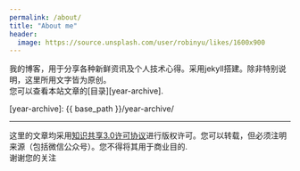 ```yaml
---
permalink: /about/
title: "About me"
header:
  image: https://source.unsplash.com/user/robinyu/likes/1600x900
---
```



我的博客，用于分享各种新鲜资讯及个人技术心得。采用jekyll搭建。除非特别说明，这里所用文字皆为原创。  
您可以查看本站文章的[目录][year-archive].

[year-archive]: {{ base_path }}/year-archive/

---  
这里的文章均采用[知识共享3.0许可协议](https://creativecommons.org/licenses/by-nc-nd/3.0/deed.zh)进行版权许可。您可以转载，但必须注明来源（包括微信公众号）。您不得将其用于商业目的.  
谢谢您的关注
